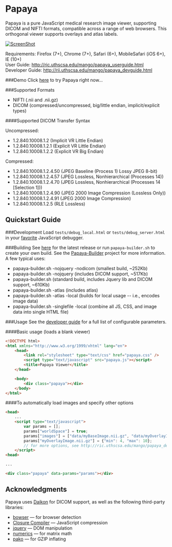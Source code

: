 Papaya 
======

Papaya is a pure JavaScript medical research image viewer, supporting DICOM and NIFTI formats, compatible across a range of web browsers.  This orthogonal viewer supports overlays and atlas labels. 

[![ScreenShot](https://raw.github.com/rii-mango/Papaya/master/README-img.png)](http://rii.uthscsa.edu/mango/papayabeta/)

Requirements: Firefox (7+), Chrome (7+), Safari (6+), MobileSafari (iOS 6+), IE (10+)<br />
User Guide: http://ric.uthscsa.edu/mango/papaya_userguide.html<br />
Developer Guide: http://rii.uthscsa.edu/mango/papaya_devguide.html

###Demo
Click [here](http://rii.uthscsa.edu/mango/papayabeta/) to try Papaya right now...

###Supported Formats
- NIFTI (.nii and .nii.gz)
- DICOM (compressed/uncompressed, big/little endian, implicit/explicit types)

####Supported DICOM Transfer Syntax

Uncompressed:
- 1.2.840.10008.1.2 (Implicit VR Little Endian)
- 1.2.840.10008.1.2.1 (Explicit VR Little Endian)
- 1.2.840.10008.1.2.2 (Explicit VR Big Endian)
 
Compressed:
- 1.2.840.10008.1.2.4.50 (JPEG Baseline (Process 1) Lossy JPEG 8-bit)
- 1.2.840.10008.1.2.4.57 (JPEG Lossless, Nonhierarchical (Processes 14))
- 1.2.840.10008.1.2.4.70 (JPEG Lossless, Nonhierarchical (Processes 14 [Selection 1]))
- 1.2.840.10008.1.2.4.90 (JPEG 2000 Image Compression (Lossless Only))
- 1.2.840.10008.1.2.4.91 (JPEG 2000 Image Compression)
- 1.2.840.10008.1.2.5 (RLE Lossless)

Quickstart Guide
------

###Development
Load `tests/debug_local.html` or `tests/debug_server.html` in your [favorite](http://www.jetbrains.com/webstorm/) JavaScript debugger.


###Building
See [here](https://github.com/rii-mango/Papaya/tree/master/release) for the latest release or run `papaya-builder.sh` to create your own build.  See the [Papaya-Builder](https://github.com/rii-mango/Papaya-Builder) project for more information.  A few typical uses:
- papaya-builder.sh -nojquery -nodicom (smallest build, ~252Kb)
- papaya-builder.sh -nojquery (includes DICOM support, ~517Kb) 
- papaya-builder.sh (standard build, includes Jquery lib and DICOM support, ~610Kb) 
- papaya-builder.sh -atlas (includes atlas)
- papaya-builder.sh -atlas -local (builds for local usage -- i.e., encodes image data)
- papaya-builder.sh -singlefile -local (combine all JS, CSS, and image data into single HTML file)

###Usage
See the [developer guide](http://ric.uthscsa.edu/mango/papaya_devguide.html) for a full list of configurable parameters.  

####Basic usage (loads a blank viewer)
```html
<!DOCTYPE html>
<html xmlns="http://www.w3.org/1999/xhtml" lang="en">
    <head>
        <link rel="stylesheet" type="text/css" href="papaya.css" />
        <script type="text/javascript" src="papaya.js"></script>
        <title>Papaya Viewer</title>
    </head>

    <body>
        <div class="papaya"></div>
    </body>
</html>
```

####To automatically load images and specify other options
```html
<head>
    ...
    <script type="text/javascript">
        var params = [];
        params["worldSpace"] = true;
        params["images"] = ["data/myBaseImage.nii.gz", "data/myOverlayImage.nii.gz"];
        params["myOverlayImage.nii.gz"] = {"min": 4, "max": 10};
        // for more options, see http://ric.uthscsa.edu/mango/papaya_devguide.html
    </script>
<head>

...

<div class="papaya" data-params="params"></div>

```

Acknowledgments
-----
Papaya uses [Daikon](https://github.com/rii-mango/Daikon) for DICOM support, as well as the following third-party libraries:
- [bowser](https://github.com/ded/bowser) &mdash; for browser detection
- [Closure Compiler](https://developers.google.com/closure/compiler/) &mdash; JavaScript compression
- [jquery](http://jquery.com/) &mdash; DOM manipulation
- [numerics](http://numericjs.com/) &mdash; for matrix math
- [pako](https://github.com/nodeca/pako) &mdash; for GZIP inflating


